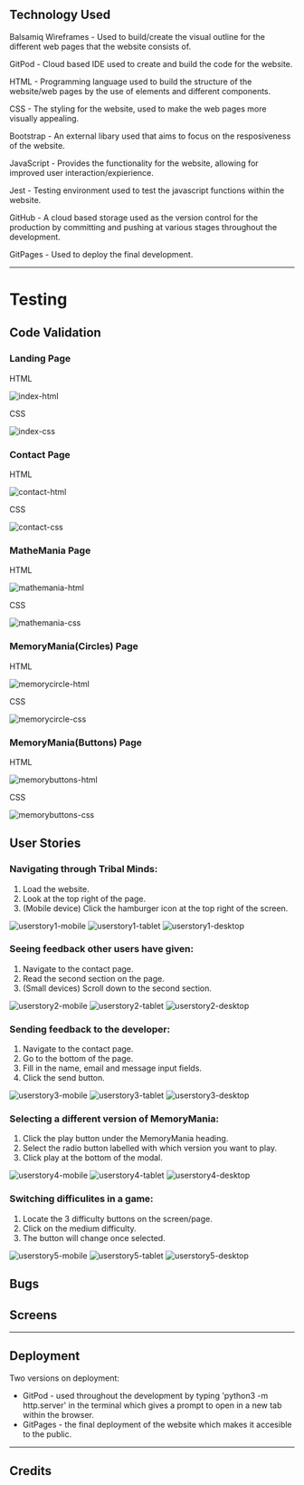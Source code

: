 ## Technology Used
Balsamiq Wireframes - Used to build/create the visual outline for the different web pages that the website consists of.

GitPod - Cloud based IDE used to create and build the code for the website.

HTML - Programming language used to build the structure of the website/web pages by the use of elements and different components.

CSS - The styling for the website, used to make the web pages more visually appealing.

Bootstrap - An external libary used that aims to focus on the resposiveness of the website.

JavaScript - Provides the functionality for the website, allowing for improved user interaction/expierience.

Jest - Testing environment used to test the javascript functions within the website.

GitHub - A cloud based storage used as the version control for the production by committing and pushing at various stages throughout the development.

GitPages - Used to deploy the final development.

----
# Testing

## Code Validation
### Landing Page
HTML

![index-html](screenshots/code-validations/landing-page-html-validation.PNG)

CSS

![index-css](screenshots/code-validations/landing-page-css-validation.PNG)

### Contact Page
HTML

![contact-html](screenshots/code-validations/contact-page-html-validation.PNG)

CSS

![contact-css](screenshots/code-validations/contact-page-css-validation.PNG)

### MatheMania Page
HTML

![mathemania-html](screenshots/code-validations/mathemania-html-validation.PNG)

CSS

![mathemania-css](screenshots/code-validations/mathemania-css-validation.PNG)

### MemoryMania(Circles) Page
HTML

![memorycircle-html](screenshots/code-validations/memorycircle-html-validation.PNG)

CSS

![memorycircle-css](screenshots/code-validations/memorycircle-css-validation.PNG)

### MemoryMania(Buttons) Page
HTML

![memorybuttons-html](screenshots/code-validations/memorybuttons-html-validation.PNG)

CSS

![memorybuttons-css](screenshots/code-validations/memorybuttons-css-validation.PNG)

## User Stories

### Navigating through Tribal Minds:
1. Load the website.
2. Look at the top right of the page.
3. (Mobile device) Click the hamburger icon at the top right of the screen.

![userstory1-mobile](screenshots/user-stories/us1-mobile.PNG)
![userstory1-tablet](screenshots/user-stories/us1-tablet.PNG)
![userstory1-desktop](screenshots/user-stories/us1-desktop.PNG)

### Seeing feedback other users have given:
1. Navigate to the contact page.
2. Read the second section on the page.
3. (Small devices) Scroll down to the second section.

![userstory2-mobile](screenshots/user-stories/us2-mobile.PNG)
![userstory2-tablet](screenshots/user-stories/us2-tablet.PNG)
![userstory2-desktop](screenshots/user-stories/us2-desktop.PNG)

### Sending feedback to the developer:
1. Navigate to the contact page.
2. Go to the bottom of the page.
3. Fill in the name, email and message input fields.
4. Click the send button.

![userstory3-mobile](screenshots/user-stories/us3-mobile.PNG)
![userstory3-tablet](screenshots/user-stories/us3-tablet.PNG)
![userstory3-desktop](screenshots/user-stories/us3-desktop.PNG)

### Selecting a different version of MemoryMania:
1. Click the play button under the MemoryMania heading.
2. Select the radio button labelled with which version you want to play.
3. Click play at the bottom of the modal.

![userstory4-mobile](screenshots/user-stories/us4-mobile.PNG)
![userstory4-tablet](screenshots/user-stories/us4-tablet.PNG)
![userstory4-desktop](screenshots/user-stories/us4-desktop.PNG)

### Switching difficulites in a game:
1. Locate the 3 difficulty buttons on the screen/page.
2. Click on the medium difficulty.
3. The button will change once selected.

![userstory5-mobile](screenshots/user-stories/us5-mobile.PNG)
![userstory5-tablet](screenshots/user-stories/us5-tablet.PNG)
![userstory5-desktop](screenshots/user-stories/us5-desktop.PNG)

## Bugs

## Screens

----
## Deployment
Two versions on deployment:
* GitPod - used throughout the development by typing 'python3 -m http.server' in the terminal which gives a prompt to open in a new tab within the browser.
* GitPages - the final deployment of the website which makes it accesible to the public.

----
## Credits